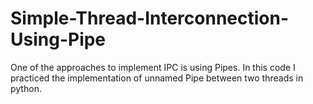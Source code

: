 # Simple-Thread-Interconnection-Using-Pipe

One of the approaches to implement IPC is using Pipes. In this code I practiced the implementation of unnamed Pipe between two threads in python. 
